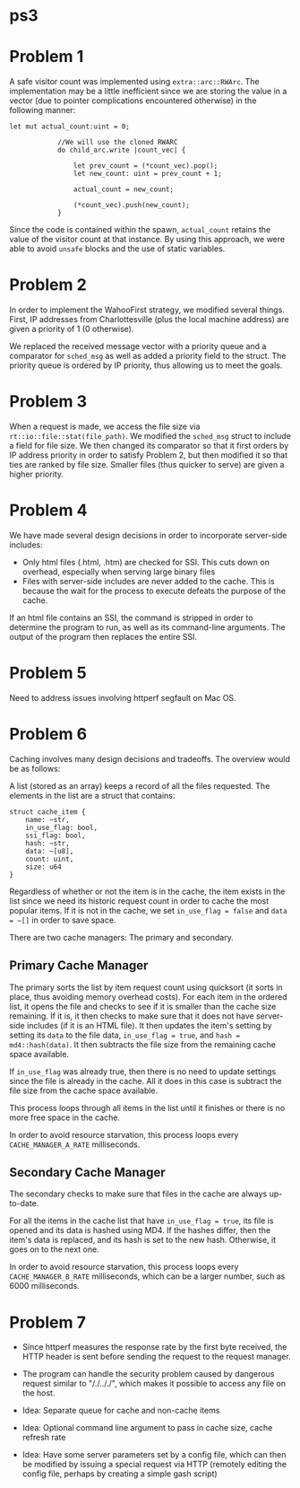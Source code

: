 ps3
===


Problem 1
=========

A safe visitor count was implemented using `extra::arc::RWArc`. The implementation may be a little inefficient since we are storing the value in a vector (due to pointer complications encountered otherwise) in the following manner:

```
let mut actual_count:uint = 0;

            //We will use the cloned RWARC
            do child_arc.write |count_vec| {

                let prev_count = (*count_vec).pop();
                let new_count: uint = prev_count + 1;

                actual_count = new_count;

                (*count_vec).push(new_count);
            }
```

Since the code is contained within the spawn, `actual_count` retains the value of the visitor count at that instance. By using this approach, we were able to avoid `unsafe` blocks and the use of static variables. 

Problem 2
=========

In order to implement the WahooFirst strategy, we modified several things. First, IP addresses from Charlottesville (plus the local machine address) are given a priority of 1 (0 otherwise). 

We replaced the received message vector with a priority queue and a comparator for `sched_msg` as well as added a priority field to the struct. The priority queue is ordered by IP priority, thus allowing us to meet the goals. 

Problem 3
=========

When a request is made, we access the file size via `rt::io::file::stat(file_path)`. We modified the `sched_msg` struct to include a field for file size. We then changed its comparator so that it first orders by IP address priority in order to satisfy Problem 2, but then modified it so that ties are ranked by file size. Smaller files (thus quicker to serve) are given a higher priority. 

Problem 4
=========

We have made several design decisions in order to incorporate server-side includes:

+ Only html files (.html, .htm) are checked for SSI. This cuts down on overhead, especially when serving large binary files
+ Files with server-side includes are never added to the cache. This is because the wait for the process to execute defeats the purpose of the cache.

If an html file contains an SSI, the command is stripped in order to determine the program to run, as well as its command-line arguments. The output of the program then replaces the entire SSI. 

Problem 5
=========

Need to address issues involving httperf segfault on Mac OS. 

Problem 6
=========

Caching involves many design decisions and tradeoffs. The overview would be as follows:

A list (stored as an array) keeps a record of all the files requested. The elements in the list are a struct that contains:

```
struct cache_item {
    name: ~str,
    in_use_flag: bool,
    ssi_flag: bool,
    hash: ~str,
    data: ~[u8],
    count: uint,
    size: u64
}
```

Regardless of whether or not the item is in the cache, the item exists in the list since we need its historic request count in order to cache the most popular items. If it is not in the cache, we set `in_use_flag = false` and `data = ~[]` in order to save space.

There are two cache managers: The primary and secondary. 

Primary Cache Manager
---------------------
The primary sorts the list by item request count using quicksort (it sorts in place, thus avoiding memory overhead costs). For each item in the ordered list, it opens the file and checks to see if it is smaller than the cache size remaining. If it is, it then checks to make sure that it does not have server-side includes (if it is an HTML file). It then updates the item's setting by setting its `data` to the file data, `in_use_flag = true`, and `hash = md4::hash(data)`. It then subtracts the file size from the remaining cache space available. 

If `in_use_flag` was already true, then there is no need to update settings since the file is already in the cache. All it does in this case is subtract the file size from the cache space available. 

This process loops through all items in the list until it finishes or there is no more free space in the cache. 

In order to avoid resource starvation, this process loops every `CACHE_MANAGER_A_RATE` milliseconds. 

Secondary Cache Manager
-----------------------
The secondary checks to make sure that files in the cache are always up-to-date. 

For all the items in the cache list that have `in_use_flag = true`, its file is opened and its data is hashed using MD4. If the hashes differ, then the item's data is replaced, and its hash is set to the new hash. Otherwise, it goes on to the next one. 

In order to avoid resource starvation, this process loops every `CACHE_MANAGER_B_RATE` milliseconds, which can be a larger number, such as 6000 milliseconds. 

Problem 7
=========

+ Since httperf measures the response rate by the first byte received, the HTTP header is sent before sending the request to the request manager. 
+ The program can handle the security problem caused by dangerous request similar to "/./.././", which makes it possible to access any file on the host.

+ Idea: Separate queue for cache and non-cache items
+ Idea: Optional command line argument to pass in cache size, cache refresh rate
+ Idea: Have some server parameters set by a config file, which can then be modified by issuing a special request via HTTP (remotely editing the config file, perhaps by creating a simple gash script)
